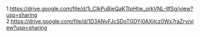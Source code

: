 1.https://drive.google.com/file/d/1j_CIkPuBjeQaKTtpHtw_orkVNL-IlfSg/view?usp=sharing
2.https://drive.google.com/file/d/1D3ANyFJcSDoTGDYj0AXjIcz0Wx7raZry/view?usp=sharing
